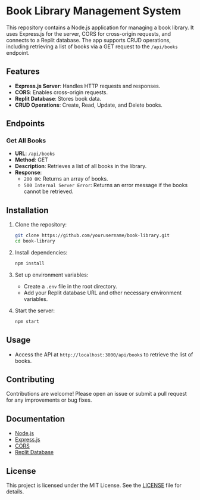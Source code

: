 # Book Library Management System

This repository contains a Node.js application for managing a book library. It uses Express.js for the server, CORS for cross-origin requests, and connects to a Replit database. The app supports CRUD operations, including retrieving a list of books via a GET request to the `/api/books` endpoint.

## Features

- **Express.js Server**: Handles HTTP requests and responses.
- **CORS**: Enables cross-origin requests.
- **Replit Database**: Stores book data.
- **CRUD Operations**: Create, Read, Update, and Delete books.

## Endpoints

### Get All Books

- **URL**: `/api/books`
- **Method**: GET
- **Description**: Retrieves a list of all books in the library.
- **Response**: 
  - `200 OK`: Returns an array of books.
  - `500 Internal Server Error`: Returns an error message if the books cannot be retrieved.

## Installation

1. Clone the repository:
    ```bash
    git clone https://github.com/yourusername/book-library.git
    cd book-library
    ```

2. Install dependencies:
    ```bash
    npm install
    ```

3. Set up environment variables:
    - Create a `.env` file in the root directory.
    - Add your Replit database URL and other necessary environment variables.

4. Start the server:
    ```bash
    npm start
    ```

## Usage

- Access the API at `http://localhost:3000/api/books` to retrieve the list of books.

## Contributing

Contributions are welcome! Please open an issue or submit a pull request for any improvements or bug fixes.

## Documentation

- [Node.js](https://nodejs.org/en/docs/)
- [Express.js](https://expressjs.com/en/starter/installing.html)
- [CORS](https://expressjs.com/en/resources/middleware/cors.html)
- [Replit Database](https://docs.replit.com/hosting/database)

## License

This project is licensed under the MIT License. See the [LICENSE](LICENSE) file for details.